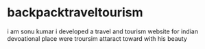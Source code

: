 # backpacktraveltourism
i am sonu kumar i developed a travel and tourism website for indian devoational place were troursim  attaract toward with his beauty
